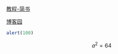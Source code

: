 [教程-简书](https://www.jianshu.com/p/fff8a9d9eaad)

[博客园](https://www.cnblogs.com/hider/p/11614688.html)

```javascript
alert(100)
```


$$
a^2 =64
$$

